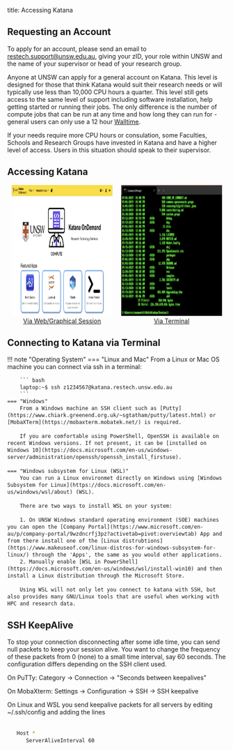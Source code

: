 title: Accessing Katana

## Requesting an Account

To apply for an account, please send an email to [restech.support@unsw.edu.au](mailto:restech.support@unsw.edu.au), giving your zID, your role within UNSW and the name of your supervisor or head of your research group.

Anyone at UNSW can apply for a general account on Katana. This level is designed for those that think Katana would suit their research needs or will typically use less than 10,000 CPU hours a quarter. This level still gets access to the same level of support including software installation, help getting started or running their jobs. The only difference is the number of compute jobs that can be run at any time and how long they can run for - general users can only use a 12 hour [Walltime](../../help_support/glossary#walltime).

If your needs require more CPU hours or consulation, some Faculties, Schools and Research Groups have invested in Katana and have a higher level of access. Users in this situation should speak to their supervisor.

## Accessing Katana

<div style="display: flex; justify-content: space-around;">
    <div style="flex: 1; margin: 0 10px;">
        <div style="display: inline-block; text-align: center;">
            <img src="../../assets/kod_square.png" alt="Graphical/Web Access to Katana" style="max-width: 100%; height: 300px;">
            <div><a href="/using_katana/ondemand">Via Web/Graphical Session</a></div>
        </div>
    </div>
    <div style="flex: 1; margin: 0 10px;">
        <div style="display: inline-block; text-align: center;">
            <img src="../../assets/terminal.png" alt="Terminal Access to Katana" style="max-width: 100%; height: 300px;">
            <div><a href="/using_katana/accessing_katana/#connecting-to-katana-via-terminal">Via Terminal</a></div>
        </div>
    </div>
</div>
 





## Connecting to Katana via Terminal

!!! note "Operating System"
    === "Linux and Mac"
        From a Linux or Mac OS machine you can connect via ssh in a terminal:

        ``` bash
        laptop:~$ ssh z1234567@katana.restech.unsw.edu.au
        ```
    === "Windows"
        From a Windows machine an SSH client such as [Putty](https://www.chiark.greenend.org.uk/~sgtatham/putty/latest.html) or [MobaXTerm](https://mobaxterm.mobatek.net/) is required. 

        If you are comfortable using PowerShell, OpenSSH is available on recent Windows versions. If not present, it can be [installed on Windows 10](https://docs.microsoft.com/en-us/windows-server/administration/openssh/openssh_install_firstuse). 

    === "Windows subsystem for Linux (WSL)"
        You can run a Linux environmet directly on Windows using [Windows Subsystem for Linux](https://docs.microsoft.com/en-us/windows/wsl/about) (WSL).

        There are two ways to install WSL on your system:

        1. On UNSW Windows standard operating environment (SOE) machines you can open the [Company Portal](https://www.microsoft.com/en-au/p/company-portal/9wzdncrfj3pz?activetab=pivot:overviewtab) App and from there install one of the [Linux distrubtions](https://www.makeuseof.com/linux-distros-for-windows-subsystem-for-linux/) through the 'Apps', the same as you would other applications.
        2. Manually enable [WSL in PowerShell](https://docs.microsoft.com/en-us/windows/wsl/install-win10) and then install a Linux distribution through the Microsoft Store. 

        Using WSL will not only let you connect to katana with SSH, but also provides many GNU/Linux tools that are useful when working with HPC and research data.


## SSH KeepAlive

To stop your connection disconnecting after some idle time, you can send null packets to keep your session alive. You want to change the frequency of these packets from 0 (none) to a small time interval, say 60 seconds. The configuration differs depending on the SSH client used.

On PuTTy: Category -> Connection -> "Seconds between keepalives"

On MobaXterm: Settings -> Configuration -> SSH -> SSH keepalive 

On Linux and WSL you send keepalive packets for all servers by editing ~/.ssh/config and adding the lines 

``` bash

   Host *
      ServerAliveInterval 60

```